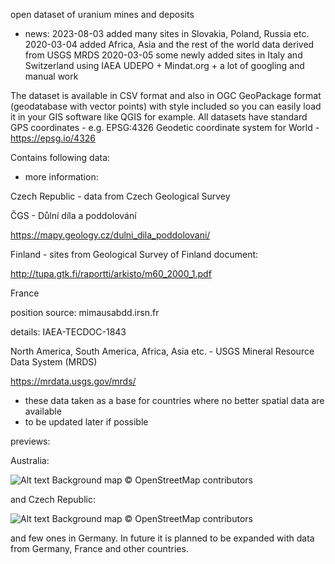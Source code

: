 open dataset of uranium mines and deposits

- news:
2023-08-03 added many sites in Slovakia, Poland, Russia etc.
2020-03-04 added Africa, Asia and the rest of the world data derived from USGS MRDS
2020-03-05 some newly added sites in Italy and Switzerland using IAEA UDEPO + Mindat.org + a lot of googling and manual work


The dataset is available in CSV format and also in OGC GeoPackage format (geodatabase with vector points) with style included so you can easily load it in your GIS software like QGIS for example. All datasets have standard GPS coordinates - e.g. EPSG:4326 Geodetic coordinate system for World - https://epsg.io/4326


Contains following data:

- more information:


Czech Republic - data from Czech Geological Survey

ČGS - Důlní díla a poddolování

https://mapy.geology.cz/dulni_dila_poddolovani/


Finland - sites from Geological Survey of Finland document:

http://tupa.gtk.fi/raportti/arkisto/m60_2000_1.pdf


France

position source: mimausabdd.irsn.fr

details: IAEA-TECDOC-1843


North America, South America, Africa, Asia etc. - USGS Mineral Resource Data System (MRDS)

https://mrdata.usgs.gov/mrds/

- these data taken as a base for countries where no better spatial data are available
- to be updated later if possible

previews:

Australia:

![Alt text](mines_AUS.jpg?raw=true "Australian mines")
Background map © OpenStreetMap contributors

and Czech Republic:

![Alt text](mines_CZE.jpg?raw=true "Czech mines")
Background map © OpenStreetMap contributors

and few ones in Germany.
In future it is planned to be expanded with data from Germany, France and other countries.
